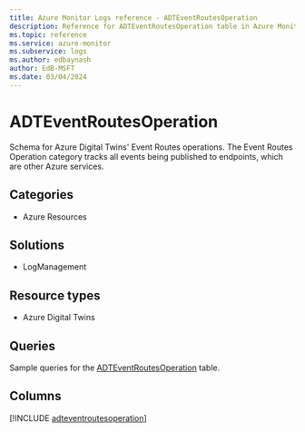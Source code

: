```yaml
---
title: Azure Monitor Logs reference - ADTEventRoutesOperation
description: Reference for ADTEventRoutesOperation table in Azure Monitor Logs.
ms.topic: reference
ms.service: azure-monitor
ms.subservice: logs
ms.author: edbaynash
author: EdB-MSFT
ms.date: 03/04/2024
---
```


# ADTEventRoutesOperation

Schema for Azure Digital Twins' Event Routes operations. The Event Routes Operation category tracks all events being published to endpoints, which are other Azure services.


## Categories

- Azure Resources

## Solutions

- LogManagement

## Resource types

- Azure Digital Twins

## Queries

 Sample queries for the [ADTEventRoutesOperation](/azure/azure-monitor/reference/queries/adteventroutesoperation) table.


## Columns
  
[!INCLUDE [adteventroutesoperation](.././tables/includes/adteventroutesoperation-include.md)]
